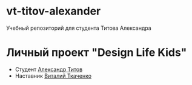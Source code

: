 # vt-titov-alexander

Учебный репозиторий для студента Титова Александра

# Личный проект "Design Life Kids"

- Студент [Александр Титов](https://t.me/Tit63)
- Наставник [Виталий Ткаченко](http://t.me/Vitalik_Tkachenko_tlt)
